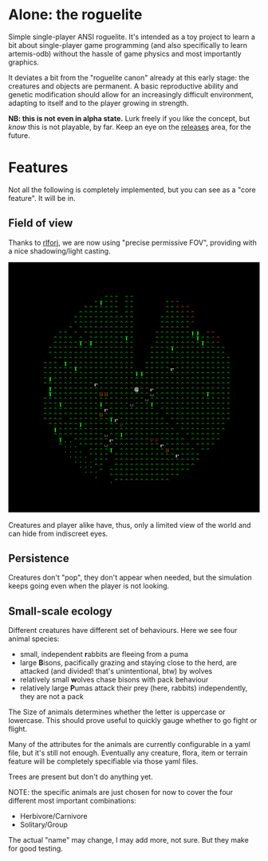 # Alone: the roguelite

Simple single-player ANSI roguelite. It's intended as a toy project to learn a bit about single-player game programming
(and also specifically to learn artemis-odb) without the hassle of game physics and most importantly graphics.

It deviates a bit from the "roguelite canon" already at this early stage: the creatures and objects are permanent.
A basic reproductive ability and genetic modification should allow for an increasingly difficult environment,
adapting to itself and to the player growing in strength.

**NB: this is not even in alpha state.** Lurk freely if you like the concept, but *know* this is not playable, by far. Keep an eye on the [releases](https://github.com/fabioticconi/alone-the-roguelite/releases) area, for the future.

# Features

Not all the following is completely implemented, but you can see as a "core feature". It will be in.

## Field of view

Thanks to [rlforj](https://github.com/kba/rlforj), we are now using "precise permissive FOV", providing with a nice shadowing/light casting.

![alt tag](screenshots/fov_and_creatures.png)

Creatures and player alike have, thus, only a limited view of the world and can hide from indiscreet eyes.

## Persistence

Creatures don't "pop", they don't appear when needed, but the simulation keeps going even when the player is not looking.

## Small-scale ecology

Different creatures have different set of behaviours. Here we see four animal species:

- small, independent **r**abbits are fleeing from a puma
- large **B**isons, pacifically grazing and staying close to the herd, are attacked (and divided! that's unintentional, btw) by wolves
- relatively small **w**olves chase bisons with pack behaviour
- relatively large **P**umas attack their prey (here, rabbits) independently, they are not a pack

The Size of animals determines whether the letter is uppercase or lowercase. This should prove useful to quickly gauge whether to go fight or flight.

Many of the attributes for the animals are currently configurable in a yaml file, but it's still not enough.
Eventually any creature, flora, item or terrain feature will be completely specifiable via those yaml files.

Trees are present but don't do anything yet.

NOTE: the specific animals are just chosen for now to cover the four different most important combinations:

- Herbivore/Carnivore
- Solitary/Group

The actual "name" may change, I may add more, not sure. But they make for good testing.

